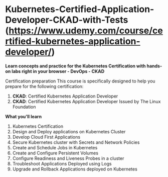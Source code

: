 # Kubernetes-Certified-Application-Developer-CKAD-with-Tests (https://www.udemy.com/course/certified-kubernetes-application-developer/)

**Learn concepts and practice for the Kubernetes Certification with hands-on labs right in your browser - DevOps - CKAD**

Certification preparation
This course is specifically designed to help you prepare for the following certification:
1. **CKAD**: Certified Kubernetes Application Developer
1. **CKAD**: Certified Kubernetes Application Developer
Issued by The Linux Foundation

**What you'll learn**
1. Kubernetes Certification
1. Design and Deploy applications on Kubernetes Cluster
1. Develop Cloud First Applications
1. Secure Kubernetes cluster with Secrets and Network Policies
1. Create and Schedule Jobs in Kubernetes
1. Create and Configure Persistent Volumes
1. Configure Readiness and Liveness Probes in a cluster
1. Troubleshoot Applications Deployed using Logs
1. Upgrade and Rollback Applications deployed on Kubernetes
